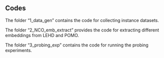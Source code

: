 ## Codes

The folder “1_data_gen” contains the code for collecting instance datasets.

The folder “2_NCO_emb_extract” provides the code for extracting different embeddings from LEHD and POMO.

The folder “3_probing_exp” contains the code for running the probing experiments.
